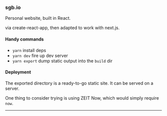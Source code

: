 ### sgb.io

Personal website, built in React.

via create-react-app, then adapted to work with next.js.

#### Handy commands

- `yarn` install deps
- `yarn dev` fire up dev server
- `yarn export` dump static output into the `build` dir

#### Deployment

The exported directory is a ready-to-go static site. It can be served on a server.

One thing to consider trying is using ZEIT Now, which would simply require `now`.

---
